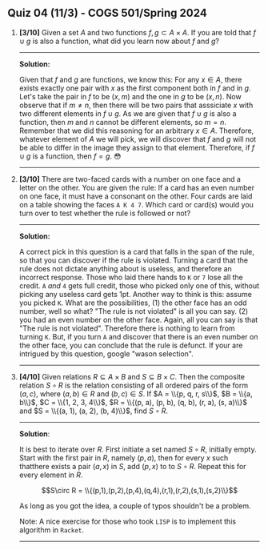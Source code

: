Quiz 04 (11/3) - COGS 501/Spring 2024
------------------------------------

1. **[3/10]** Given a set $A$ and two functions $f, g \subset A\times A$.
If you are told that $f\cup g$ is also a function, what did you learn now about
$f$ and $g$?

   ---
   **Solution:**

   Given that $f$ and $g$ are functions, we know this: For any $x\in A$, there exists exactly one pair with $x$ as the first component both in $f$ and in $g$. Let's take the pair in $f$ to be $(x,m)$ and the one in $g$ to be $(x,n)$. Now observe that if $m\neq n$, then there will be two pairs that asssiciate $x$ with two different elements in $f\cup g$. As we are given that $f\cup g$ is also a function, then $m$ and $n$ cannot be different elements, so $m=n$. Remember that we did this reasoning for an arbitrary $x\in A$. Therefore, whatever element of $A$ we will pick, we will discover that $f$ and $g$ will not be able to differ in the image they assign to that element. Therefore, if $f\cup g$ is a function, then $f=g$. 😳

   ---


1. **[3/10]** There are two-faced cards with a number on one face and a letter on the
   other. You are given the rule:  If a card has an even number on one face, it
   must have a consonant on the other. Four cards are laid on a table showing the faces
   `A K 4 7`. Which card or card(s) would you turn over to test whether the rule
   is followed or not?

   ---
   **Solution:**

   A correct pick in this question is a card that falls in the span of the rule, so that you can discover if the rule is    violated. Turning a card that the rule does not dictate anything about is useless, and therefore an incorrect response.    Those who laid there hands to `K` or `7` lose all the credit. `A` _and_ `4` gets full credit, those who picked only one    of this, without picking any useless card gets 1pt. Another way to think is this: assume you picked `K`. What are the       possibilities, (1) the other face has an odd number, well so what? "The rule is not violated" is all you can say. (2) you    had an even number on the other face. Again, all you can say is that "The rule is not violated". Therefore there is    nothing to learn from turning `K`. But, if you turn `A` and discover that there is an even number on the other face, you    can conclude that the rule is defunct. If your are intrigued by this question, google "wason selection".

   ---

1. **[4/10]** Given relations $R \subseteq A\times B$ and $S \subseteq B\times
   C$. Then the composite relation $S\circ R$ is the relation consisting of all
   ordered pairs of the form $(a, c)$, where $(a, b) \in R$ and $(b, c) \in S$.
   If $A = \\{p, q, r, s\\}$, $B = \\{a, b\\}$, $C = \\{1, 2, 3, 4\\}$, $R = \\{(p, a), (p,
   b), (q, b), (r, a), (s, a)\\}$ and $S = \\{(a, 1), (a, 2), (b, 4)\\}$, find $S\circ
   R$.

   ---
   **Solution**:

   It is best to iterate over $R$. First initiate a set named $S\circ R$, initially empty. Start with the first pair in $R$, namely $(p,a)$, then for every $x$ such thatthere exists a pair $(a,x)$ in $S$, add $(p,x)$ to to $S\circ R$. Repeat this for every element in $R$. 

   $$S\circ R = \\{(p,1),(p,2),(p,4),(q,4),(r,1),(r,2),(s,1),(s,2)\\}$$

   As long as you got the idea, a couple of typos shouldn't be a problem.

   Note: A nice exercise for those who took `LISP` is to implement this algorithm in `Racket`.

   ---
